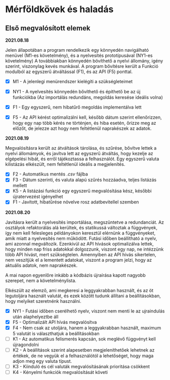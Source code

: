 # Mérföldkövek és haladás

## Első megvalósított elemek

**2021.08.18**

Jelen állapotában a program rendelkezik egy könnyedén navigálható menüvel (M1-es követelmény), és a nyelvesítés prototípusával (NY1-es követelmény) A továbbiakban könnyedén bövíthető a nyelvi állomány, igény szerint, viszonylag kevés munkával.
A program bővítésre került a Funkció modulból az egyszerű átváltással (F1), és az API (F5) ponttal.
 - [X] M1 - A jelenlegi menürendszer kielégíti a szükségleteimet
 - [X] NY1 - A nyelvesítés könnyedén bővíthető és építhető be az új funkciókba (Az importálás redundáns, megoldás keresése ideális volna)
 - [X] F1 - Egy egyszerű, nem hibatűrő megoldás implementálva lett
 - [X] F5 - Az API kérést optimalizálni kell, később dátum szerint ellenőrizzen, hogy egy nap több kérés ne történjen, és hiba esetén, őrizze meg az előzőt, de jelezze azt hogy nem feltétlenül naprakészek az adatok.


 **2021.08.19**

 Megvalósításra került az átváltások tárolása, és szűrése, bővítve lettek a nyelvi állomámyok, és javítva lett az egyszerű átváltás, hogy kezelje az elgépelési hibát, és erről tájékoztassa a felhasználót. Egy egyszerű valuta kilistázás elkészült, nem feltétlenül ideális a megjelenítés.

 - [X] F2 - Automatikus mentés *.csv* fájlba
 - [X] F3 - Dátum szerinti, és valuta alapú szűrés hozzáadva, teljes listázás mellett
 - [X] K5 - A listázási funkció egy egyszerű megvalósítása kész, későbbi újratervezést igényelhet
 - [X] F1 - Javított, hibatűrése növelve rosz adatbevitellel szemben

 **2021.08.20**

 Javításra került a nyelvesítés importálása, megszüntetve a redundanciát. Az osztályok refaktorálás alá kerültek, és statikussá változtak a függvények, így nem kell felesleges példányokon keresztül elérnünk a függvényeket, amik miatt a nyelvesítés nem működött. Futási időben beállítható a nyelv, ami azonnal megváltozik. Ezenkívül az API hívások optimalizálva lettek, hogy minden nap friss adatokkal dolgozzunk, viszont egy nap, ne intézzünk több API hívást, mert szükségtelen. Amennyiben az API hívás sikertelen, nem veszítjük el a lementett adatokat, viszont a program jelzi, hogy az aktuális adatok, nem naprakészek.

 A mai napon egyenlőre inkább a kódbázis újraírása kapott nagyobb szerepet, nem a követelménylista.

 Elkészült az elemző, ami megkeresi a leggyakrabban használt, és az öt legutoljára használt valutát, és ezek között tudunk állítani a beállításokban, hogy melyiket szeretnénk használni.

 - [X] NY1 - Futási időben cserélhető nyelv, viszont nem menti le az ujraindulás után alaphelyeztbe áll
 - [X] F5 - Optimalizált API hívás megvalósítva
 - [X] F4 - Nem csak az utoljára, hanem a leggyakrabban használt, maximum 5 valutát is választhatjuk a beállításokban
 - [ ] K1 - Az automatikus felismerés kapcsán, sok meglévő függvényt kell újragondolni
 - [ ] K2 - A beállítások szerint alapesetben megjeleníthetőek lehetnek az értékek, de ne vegyük el a felhasználótól a lehetőséget, hogy maga adjon meg egy valuta típust.
 - [ ] K3 - Kiinduló és cél valuták megvalósításának prioritása csökkent
 - [ ] K4 - Kényelmi funkciók megvalósítását követi
